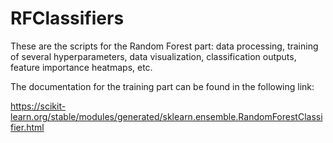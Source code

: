 # RFClassifiers  
These are the scripts for the Random Forest part: data processing, training of several hyperparameters, data visualization, classification outputs, feature importance heatmaps, etc.  

The documentation for the training part can be found in the following link:  

  https://scikit-learn.org/stable/modules/generated/sklearn.ensemble.RandomForestClassifier.html

